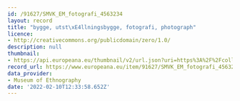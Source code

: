 ```yaml
---
id: /91627/SMVK_EM_fotografi_4563234
layout: record
title: "bygge, utst\xE4llningsbygge, fotografi, photograph"
licence:
- http://creativecommons.org/publicdomain/zero/1.0/
description: null
thumbnail:
- https://api.europeana.eu/thumbnail/v2/url.json?uri=https%3A%2F%2Fcollections.smvk.se%2Fcarlotta-em%2Fweb%2Fimage%2Fzoom%2F4563238%2F1121.0268.jpg&type=IMAGE
record_url: https://www.europeana.eu/item/91627/SMVK_EM_fotografi_4563234?utm_source=api&utm_medium=api&utm_campaign=rvKVUnBrg
data_provider:
- Museum of Ethnography
date: '2022-02-10T12:33:58.652Z'
---
```


